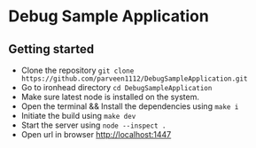 Debug Sample Application
====================

## Getting started
- Clone the repository `git clone https://github.com/parveen1112/DebugSampleApplication.git`
- Go to ironhead directory `cd DebugSampleApplication`
- Make sure latest node is installed on the system.
- Open the terminal && Install the dependencies using `make i`
- Initiate the build using `make dev`
- Start the server using `node --inspect .`
- Open url in browser [http://localhost:1447](http://localhost:1447)
